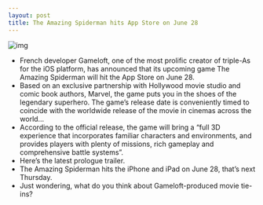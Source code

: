 ```yaml
---
layout: post
title: The Amazing Spiderman hits App Store on June 28
---
```

![img](http://media.idownloadblog.com/wp-content/uploads/2012/06/The-Amazing-Spiderman-teaser.jpg)
* French developer Gameloft, one of the most prolific creator of triple-As for the iOS platform, has announced that its upcoming game The Amazing Spiderman will hit the App Store on June 28.
* Based on an exclusive partnership with Hollywood movie studio and comic book authors, Marvel, the game puts you in the shoes of the legendary superhero. The game’s release date is conveniently timed to coincide with the worldwide release of the movie in cinemas across the world…
* According to the official release, the game will bring a “full 3D experience that incorporates familiar characters and environments, and provides players with plenty of missions, rich gameplay and comprehensive battle systems”.
* Here’s the latest prologue trailer.
* The Amazing Spiderman hits the iPhone and iPad on June 28, that’s next Thursday.
* Just wondering, what do you think about Gameloft-produced movie tie-ins?

